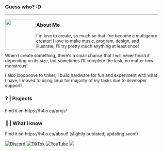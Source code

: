 ### Guess who? :D 

***

<img align="left" width="100" height="100" src="https://images.weserv.nl/?url=https://github.com/h4lodev.png?v=1&h=100&w=100&fit=cover&mask=circle&maxage=7d">

<h3>About Me</h3>

I'm love to create, so much so that I've become a multigenre creator! I love to make music, program, design, and illustrate, I'll try pretty much anything at least once!

When I create something, there's a small chance that I will never finish it depending on its size, but sometimes I'll complete the task, no matter how monstrous!

I also loooooove to tinker, I build hardware for fun and experiment with what I have, I moved to using linux for majority of my tasks due to developer support!


<h3>❓ | Projects</h3>
Find it on https://h4lo.ca/projs!


<h3>💭 | What I know</h3>
Find it on https://h4lo.ca/about! (slightly outdated, updating soon!)

[![Discord](https://img.shields.io/badge/Discord-%237289DA.svg?logo=discord&logoColor=white)](https://discord.gg/https://discord.com/users/617800457469034507) 
[![TikTok](https://img.shields.io/badge/TikTok-%23000000.svg?logo=TikTok&logoColor=white)](https://tiktok.com/@theh4lo) 
[![YouTube](https://img.shields.io/badge/YouTube-%23FF0000.svg?logo=YouTube&logoColor=white)](https://www.youtube.com/@H4LO.) 
[![](https://visitcount.itsvg.in/api?id=h4lodev&icon=0&color=0)](https://visitcount.itsvg.in)

<!-- Uses fragments of the GPRM for the buttons ( https://gprm.itsvg.in )-->
